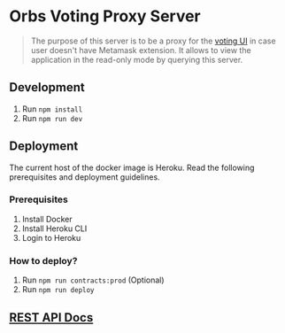 # Orbs Voting Proxy Server
> The purpose of this server is to be a proxy for the [voting UI](https://orbs-network.github.io/voting/) in case user doesn't have Metamask extension. It allows to view the application in the read-only mode by querying this server.

## Development
1. Run `npm install`
1. Run `npm run dev`

## Deployment
The current host of the docker image is Heroku. Read the following prerequisites and deployment guidelines.

### Prerequisites
1. Install Docker
1. Install Heroku CLI
1. Login to Heroku

### How to deploy?
1. Run `npm run contracts:prod` (Optional)
1. Run `npm run deploy`

## [REST API Docs](https://orbs-voting-proxy-server.herokuapp.com/docs)